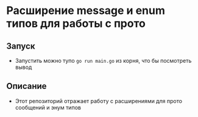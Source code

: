 # Расширение message и enum типов для работы с прото
## Запуск
- Запустить можно тупо `go run main.go` из корня, что бы посмотреть вывод

## Описание
- Этот репозиторий отражает работу с расширениями для прото сообщений и энум типов

